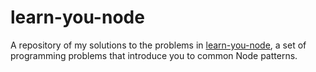 # learn-you-node

A repository of my solutions to the problems in [learn-you-node](https://github.com/maxogden/art-of-node#the-art-of-node), a set of programming problems that introduce you to common Node patterns.

